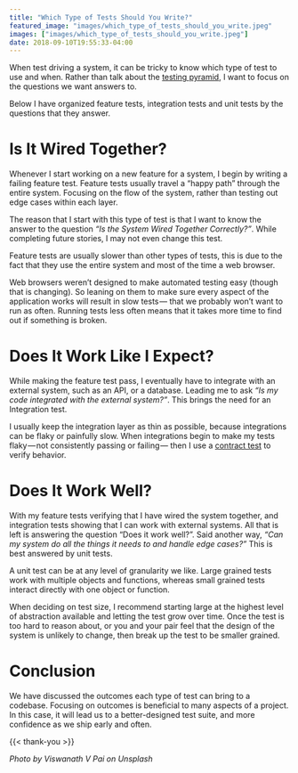 ```yaml
---
title: "Which Type of Tests Should You Write?"
featured_image: "images/which_type_of_tests_should_you_write.jpeg"
images: ["images/which_type_of_tests_should_you_write.jpeg"]
date: 2018-09-10T19:55:33-04:00
---
```


When test driving a system, it can be tricky to know which type of test to use and when. Rather than talk about the [testing pyramid](https://martinfowler.com/bliki/TestPyramid.html), I want to focus on the questions we want answers to.

Below I have organized feature tests, integration tests and unit tests by the questions that they answer.

# Is It Wired Together?

Whenever I start working on a new feature for a system, I begin by writing a failing feature test. Feature tests usually travel a “happy path” through the entire system. Focusing on the flow of the system, rather than testing out edge cases within each layer.

The reason that I start with this type of test is that I want to know the answer to the question *“Is the System Wired Together Correctly?”*. While completing future stories, I may not even change this test.

Feature tests are usually slower than other types of tests, this is due to the fact that they use the entire system and most of the time a web browser.

Web browsers weren’t designed to make automated testing easy (though that is changing). So leaning on them to make sure every aspect of the application works will result in slow tests — that we probably won’t want to run as often. Running tests less often means that it takes more time to find out if something is broken.

# Does It Work Like I Expect?

While making the feature test pass, I eventually have to integrate with an external system, such as an API, or a database. Leading me to ask *“Is my code integrated with the external system?”*. This brings the need for an Integration test.

I usually keep the integration layer as thin as possible, because integrations can be flaky or painfully slow. When integrations begin to make my tests flaky — not consistently passing or failing — then I use a [contract test](/posts/testing-patterns-in-ruby-contract-testing/) to verify behavior.

# Does It Work Well?

With my feature tests verifying that I have wired the system together, and integration tests showing that I can work with external systems. All that is left is answering the question “Does it work well?”. Said another way, *“Can my system do all the things it needs to and handle edge cases?”* This is best answered by unit tests.

A unit test can be at any level of granularity we like. Large grained tests work with multiple objects and functions, whereas small grained tests interact directly with one object or function.

When deciding on test size, I recommend starting large at the highest level of abstraction available and letting the test grow over time. Once the test is too hard to reason about, or you and your pair feel that the design of the system is unlikely to change, then break up the test to be smaller grained.

# Conclusion

We have discussed the outcomes each type of test can bring to a codebase. Focusing on outcomes is beneficial to many aspects of a project. In this case, it will lead us to a better-designed test suite, and more confidence as we ship early and often.

{{< thank-you >}}

*Photo by Viswanath V Pai on Unsplash*